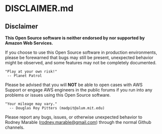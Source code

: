 # DISCLAIMER.md

## Disclaimer

**This Open Source software is neither endorsed by nor supported by Amazon Web Services.**

If you choose to use this Open Source software in production environments,
please be forewarned that bugs may still be present, unexpected behavior
might be observed, and some features may not be completely documented.
```
"Play at your own risk!"
 -- Planet Patrol
```

Please be advised that you will **NOT** be able to open cases with AWS Support or engage AWS engineers in the public forums if you run into any problems or issues using this Open Source software.

```
"Your mileage may vary." 
  -- Douglas Roy Pitters (madpit@alum.mit.edu)
```

Please report any bugs, issues, or otherwise unexpected behavior to Rodney
Marable (rodney.marable@gmail.com) through the normal Github channels.

